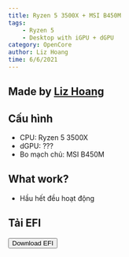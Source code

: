 ```yaml
---
title: Ryzen 5 3500X + MSI B450M
tags:
    - Ryzen 5
    - Desktop with iGPU + dGPU
category: OpenCore
author: Liz Hoang
time: 6/6/2021
---
```

## Made by [Liz Hoang](https://lzhoang2601.github.io/)

## Cấu hình

* CPU: Ryzen 5 3500X
* dGPU: ???
* Bo mạch chủ:  MSI B450M

## What work?

* Hầu hết đều hoạt động

## Tải EFI

<form method="get" action="/efi/desktop/igpu-dgpu/opencore/ryzen-5-3500x-msi-b450m.zip" class="animate__animated animate__jackInTheBox">
   <button type="submit" class="btn animate__animated animate__jackInTheBox"><i class="fas fa-download"></i> Download EFI</button>
</form>
